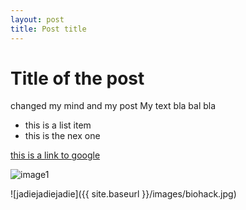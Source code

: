 ```yaml
---
layout: post
title: Post title
---
```


# Title of the post

changed my mind and my post
My text bla bal bla

* this is a list item
* this is the nex one

[this is a link to google](www.google.com)

![image1](http://www.google.com/images/branding/googlelogo/2x/googlelogo_color_272x92dp.png)

![jadiejadiejadie]({{ site.baseurl }}/images/biohack.jpg)
